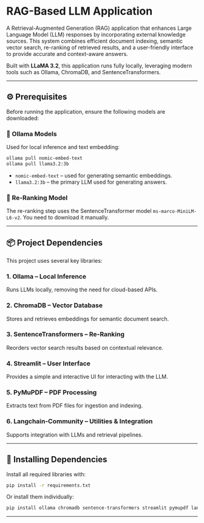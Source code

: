 # RAG-Based LLM Application 


A Retrieval-Augmented Generation (RAG) application that enhances Large Language Model (LLM) responses by incorporating external knowledge sources. This system combines efficient document indexing, semantic vector search, re-ranking of retrieved results, and a user-friendly interface to provide accurate and context-aware answers.

Built with **LLaMA 3.2**, this application runs fully locally, leveraging modern tools such as Ollama, ChromaDB, and SentenceTransformers. 

---

## ⚙️ Prerequisites

Before running the application, ensure the following models are downloaded:

### 🔸 Ollama Models
Used for local inference and text embedding:

```bash
ollama pull nomic-embed-text
ollama pull llama3.2:3b
```

- `nomic-embed-text` – used for generating semantic embeddings.
- `llama3.2:3b` – the primary LLM used for generating answers.

### 🔸 Re-Ranking Model
The re-ranking step uses the SentenceTransformer model `ms-marco-MiniLM-L6-v2`. You need to download it manually.

---

## 📦 Project Dependencies

This project uses several key libraries:

### 1. **Ollama** – Local Inference  
Runs LLMs locally, removing the need for cloud-based APIs.

### 2. **ChromaDB** – Vector Database  
Stores and retrieves embeddings for semantic document search.

### 3. **SentenceTransformers** – Re-Ranking  
Reorders vector search results based on contextual relevance.

### 4. **Streamlit** – User Interface  
Provides a simple and interactive UI for interacting with the LLM.

### 5. **PyMuPDF** – PDF Processing  
Extracts text from PDF files for ingestion and indexing.

### 6. **Langchain-Community** – Utilities & Integration  
Supports integration with LLMs and retrieval pipelines.

---

## 🚀 Installing Dependencies

Install all required libraries with:

```bash
pip install -r requirements.txt
```

Or install them individually:

```bash
pip install ollama chromadb sentence-transformers streamlit pymupdf langchain-community
```

---
